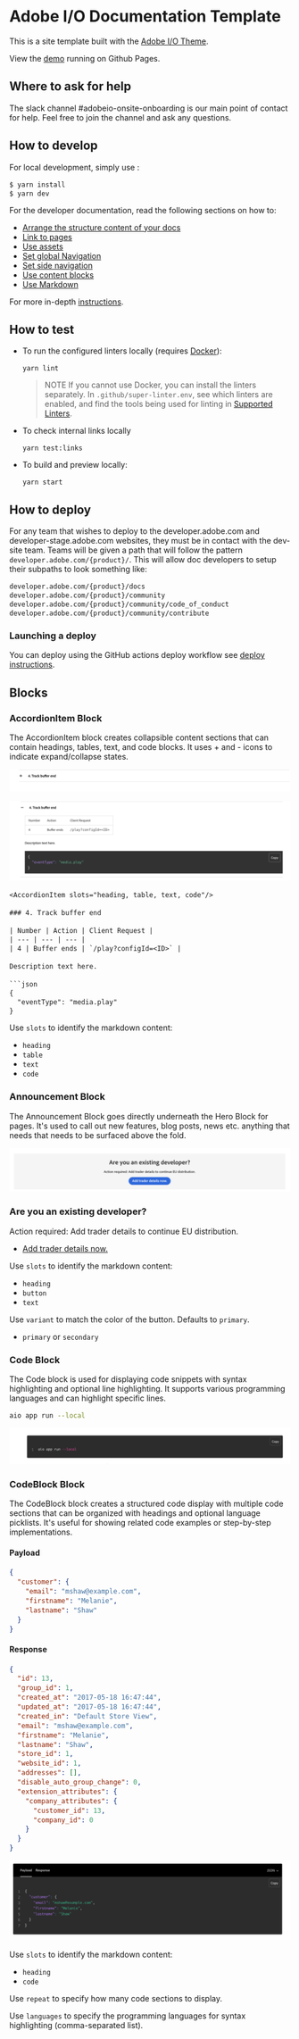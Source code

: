 # Adobe I/O Documentation Template

This is a site template built with the [Adobe I/O Theme](https://github.com/adobe/aio-theme).

View the [demo](https://adobedocs.github.io/dev-site-documentation-template/) running on Github Pages.  

## Where to ask for help

The slack channel #adobeio-onsite-onboarding is our main point of contact for help. Feel free to join the channel and ask any questions.

## How to develop

For local development, simply use :

```shell
$ yarn install
$ yarn dev
```

For the developer documentation, read the following sections on how to:

- [Arrange the structure content of your docs](https://github.com/adobe/aio-theme#content-structure)
- [Link to pages](https://github.com/adobe/aio-theme#links)
- [Use assets](https://github.com/adobe/aio-theme#assets)
- [Set global Navigation](https://github.com/adobe/aio-theme#global-navigation)
- [Set side navigation](https://github.com/adobe/aio-theme#side-navigation)
- [Use content blocks](https://github.com/adobe/aio-theme#jsx-blocks)
- [Use Markdown](https://github.com/adobe/aio-theme#writing-enhanced-markdown)

For more in-depth [instructions](https://github.com/adobe/aio-theme#getting-started).

## How to test

- To run the configured linters locally (requires [Docker](https://www.docker.com/)):

  ```shell
  yarn lint
  ```

  > NOTE If you cannot use Docker, you can install the linters separately. In `.github/super-linter.env`, see which linters are enabled, and find the tools being used for linting in [Supported Linters](https://github.com/github/super-linter#supported-linters).

- To check internal links locally

  ```shell
  yarn test:links
  ```

- To build and preview locally:

  ```shell
  yarn start
  ```

## How to deploy

For any team that wishes to deploy to the developer.adobe.com and developer-stage.adobe.com websites, they must be in contact with the dev-site team. Teams will be given a path that will follow the pattern `developer.adobe.com/{product}/`. This will allow doc developers to setup their subpaths to look something like:

```text
developer.adobe.com/{product}/docs
developer.adobe.com/{product}/community
developer.adobe.com/{product}/community/code_of_conduct
developer.adobe.com/{product}/community/contribute
```

### Launching a deploy

You can deploy using the GitHub actions deploy workflow see [deploy instructions](https://github.com/adobe/aio-theme#deploy-to-azure-storage-static-websites).


## Blocks

### AccordionItem Block

The AccordionItem block creates collapsible content sections that can contain headings, tables, text, and code blocks. It uses + and - icons to indicate expand/collapse states.

![accordion_block_closed](/docs/images/accordionitem-closedstate.png)

![accordion_block_open](/docs/images/accordionitem-openstate.png)

```
<AccordionItem slots="heading, table, text, code"/>

### 4. Track buffer end

| Number | Action | Client Request |
| --- | --- | --- |
| 4 | Buffer ends | `/play?configId=<ID>` |

Description text here.

```json
{
  "eventType": "media.play"
}
```

Use `slots` to identify the markdown content:
- `heading`
- `table`
- `text`
- `code`

### Announcement Block

The Announcement Block goes directly underneath the Hero Block for pages.
It's used to call out new features, blog posts, news etc. anything that needs that needs to be surfaced above the fold.

![announcement block](/docs/images/announcement-block.png)

<Announcement slots="heading, text, button" variant="primary" backgroundColor="background-color-gray" />

### Are you an existing developer?

Action required: Add trader details to continue EU distribution.

- [Add trader details now.](https://new.express.adobe.com/add-ons?mode=submission)

Use `slots` to identify the markdown content:

- `heading`
- `button`
- `text`

Use `variant` to match the color of the button. Defaults to `primary`.

- `primary` or `secondary`

### Code Block

The Code block is used for displaying code snippets with syntax highlighting and optional line highlighting. It supports various programming languages and can highlight specific lines.

```bash 
aio app run --local
```

![code](/docs/images/code.png)

### CodeBlock Block

The CodeBlock block creates a structured code display with multiple code sections that can be organized with headings and optional language picklists. It's useful for showing related code examples or step-by-step implementations.

<CodeBlock slots="heading, code" repeat="2" languages="JSON, JSON" />

#### Payload

```json
{
  "customer": {
    "email": "mshaw@example.com",
    "firstname": "Melanie",
    "lastname": "Shaw"
  }
}
```

#### Response

```json
{
  "id": 13,
  "group_id": 1,
  "created_at": "2017-05-18 16:47:44",
  "updated_at": "2017-05-18 16:47:44",
  "created_in": "Default Store View",
  "email": "mshaw@example.com",
  "firstname": "Melanie",
  "lastname": "Shaw",
  "store_id": 1,
  "website_id": 1,
  "addresses": [],
  "disable_auto_group_change": 0,
  "extension_attributes": {
    "company_attributes": {
      "customer_id": 13,
      "company_id": 0
    }
  }
}
```

![code block](/docs/images/code-block.png)

Use `slots` to identify the markdown content:
- `heading`
- `code`

Use `repeat` to specify how many code sections to display.

Use `languages` to specify the programming languages for syntax highlighting (comma-separated list).
